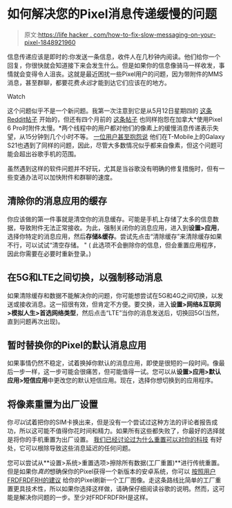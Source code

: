 # 如何解决您的Pixel消息传递缓慢的问题

> 原文:[https://life hacker . com/how-to-fix-slow-messaging-on-your-pixel-1848921960](https://lifehacker.com/how-to-fix-slow-messaging-on-your-pixel-1848921960)

信息传递应该是即时的:你发送一条信息，收件人在几秒钟内阅读。他们给你一个回复，你很快就会知道接下来会发生什么。但是如果你的信息像骑马一样收发，事情就会变得令人沮丧。这就是最近困扰一些Pixel用户的问题，因为带附件的MMS消息，甚至群聊，都要花费*永远*才能到达它们应该在的地方。

Watch

这个问题似乎不是一个新问题。我第一次注意到它是从5月12日星期四的 [这条Reddit帖子](https://www.reddit.com/r/GooglePixel/comments/uo49v3/mms_and_sms_are_extremely_slow/?utm_source=share&utm_medium=web2x&context=3) 开始的，但还有四个月前的 [这条帖子](https://www.reddit.com/r/GooglePixel/comments/rue74i/attachments_are_slow_to_send_and_receive_with/) 也同样抱怨在加拿大*使用Pixel 6 Pro时附件太慢。*两个线程中的用户都对他们的像素上的缓慢消息传递表示失望，从15分钟到几个小时不等。 [一位用户甚至抱怨说](https://www.reddit.com/r/GooglePixel/comments/uo49v3/comment/i8d0k1o/?utm_source=share&utm_medium=web2x&context=3) 他们在T-Mobile上的Galaxy S21也遇到了同样的问题，因此，尽管大多数情况似乎都来自像素，但这个问题可能会超出谷歌手机的范围。

虽然遇到这样的软件问题并不好玩，尤其是当谷歌没有明确的修复措施时，但有一些变通办法可以加快附件和群聊的速度。

## 清除你的消息应用的缓存

你应该做的第一件事就是清空你的消息缓存。可能是手机上存储了太多的信息数据，导致附件无法正常接收。为此，强制关闭你的消息应用，进入到**设置>应用**，选择你特定的消息应用，然后**存储&缓存**。尝试先点击“清除缓存”来清除缓存如果不行，可以试试“清空存储。 " ( 此选项不会删除你的信息，但会重置应用程序，因此你需要在必要时重新登录。)

## 在5G和LTE之间切换，以强制移动消息

如果清除缓存和数据不能解决你的问题，你可能想尝试在5G和4G之间切换，以发送或接收消息。这一招很有效，但肯定不方便。要交换，进入**设置>网络&互联网>模拟人生>首选网络类型**，然后点击“LTE”当你的消息发送后，切换回5G(当然，直到问题再次出现)。

## 暂时替换你的Pixel的默认消息应用

如果事情仍然不稳定，试着换掉你默认的消息应用，即使是很短的一段时间。像最后一步一样，这一步可能会很痛苦，但可能值得一试。您可以从**设置>应用>默认应用>短信应用**中更改您的默认短信应用。现在，选择你想切换到的应用程序。

## 将像素重置为出厂设置

你*可以*试着把你的SIM卡换出来，但是没有一个尝试过这种方法的评论者报告成功，所以这可能不值得你花时间和精力。如果所有这些都失败了，你最好的选择就是将你的手机重置为出厂设置。 [我们已经讨论过为什么重置可以对你的科技](https://lifehacker.com/why-you-should-do-a-factory-reset-on-all-your-older-tec-1848899346) 有好处，它可以根除导致这些消息延迟的任何问题。

您可以尝试从**设置>系统>重置选项>擦除所有数据(工厂重置)**进行传统重置。但是如果你*真的*想确保你的Pixel获得一个新版本的安卓系统，你可以 [按照用户FRDFRDFRH的建议](https://www.reddit.com/r/GooglePixel/comments/uo49v3/comment/i8co8js/?utm_source=share&utm_medium=web2x&context=3) 给你的Pixel刷新一个工厂图像。走这条路线比简单的工厂重置更具技术性，所以如果你选择这样做，请确保仔细阅读谷歌的说明。然而，这可能是解决你问题的一步。至少对FRDFRDFRH是这样。
